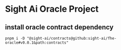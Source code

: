 # Sight Ai Oracle Project

## install oracle contract dependency
```shell
pnpm i -D "@sight-ai/contracts@github:sight-ai/fhe-oracle#v0.0.1&path:contracts"
```
